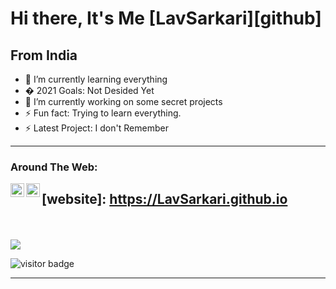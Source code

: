# Hi there, It's Me [LavSarkari][github]
## From India

- 🌱 I’m currently learning everything 
- � 2021 Goals: Not Desided Yet
- 🔭 I’m currently working on some secret projects
- ⚡ Fun fact: Trying to learn everything.
- ⚡ Latest Project: I don't Remember

---
### Around The Web:

<a href="https://www.instagram.com/genius__.tech">
  <img align="left" alt="Instagram" width="22px" src="https://cdn.jsdelivr.net/npm/simple-icons@v3/icons/instagram.svg" />
</a>


<a href="https://www.github/LavSarkari">
  <img align="left" alt="Instagram" width="22px" src="https://cdn.jsdelivr.net/npm/simple-icons@v3/icons/github.svg" />
</a>

## [website]: https://LavSarkari.github.io

<br />

<br />

<a href="https://github.com/LavSarkari">
  <img src="https://github-readme-stats.vercel.app/api/top-langs/?username=LavSarkari&show_icons=true&theme=blue-green&layout=compact" alt"Most use languages"/>
</a>
<br />


<p>
<img src="https://visitor-badge.laobi.icu/badge?page_id=LavSarkari" alt="visitor badge"/>
</p>

---

